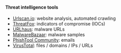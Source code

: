 #### Threat intelligence tools
* [Urlscan.io](https://urlscan.io): website analysis, automated crawling
* [ThreatFox](https://threatfox.abuse.ch): indicators of compromise (IOCs)
* [URLhaus](https://urlhaus.abuse.ch): malware URLs
* [MalwareBazaar](https://bazaar.abuse.ch): malware samples
* [PhishTool Community](https://app.phishtool.com/submit): emails
* [VirusTotal](https://www.virustotal.com/gui/home/upload): files / domains /
  IPs / URLs
